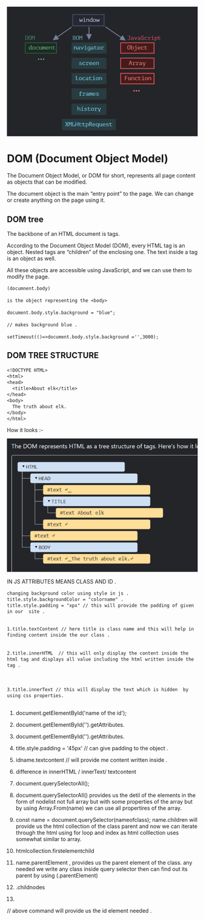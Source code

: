   ![alt text](https://github.com/DeepanshuNegi123/JSCODE/blob/9d95063d622805b9e39b3daa9c561a15ef400972/Screenshot%202025-01-31%20102658.png)


# DOM (Document Object Model)

The Document Object Model, or DOM for short, represents all page content as objects that can be modified.

The document object is the main “entry point” to the page. We can change or create anything on the page using it.


## DOM tree
The backbone of an HTML document is tags.

According to the Document Object Model (DOM), every HTML tag is an object. Nested tags are “children” of the enclosing one. The text inside a tag is an object as well.

All these objects are accessible using JavaScript, and we can use them to modify the page.

```
(documnent.body)

is the object representing the <body>

document.body.style.background = "blue"; 

// makes background blue .

setTimeout(()=>document.body.style.background ='',3000);
```

## DOM TREE STRUCTURE
```
<!DOCTYPE HTML>
<html>
<head>
  <title>About elk</title>
</head>
<body>
  The truth about elk.
</body>
</html>

```

How it looks :-

![alt text](tree.png)

IN JS ATTRIBUTES MEANS CLASS AND ID .

```
changing background color using style in js .
title.style.backgroundColor = "colorname" .
title.style.padding = "xpx" // this will provide the padding of given in our  site .

```

```

1.title.textContent // here title is class name and this will help in finding content inside the our class .


2.title.innerHTML  // this will only display the content inside the html tag and displays all value including the html written inside the tag .



3.title.innerText // this will display the text which is hidden  by using css properties.


```


1. document.getElementById('name of the id');
2. document.getElementById('').getAttributes.
3. document.getElementById('').getAttributes.
4. title.style.padding = '45px' // can give padding to the object .
5. idname.textcontent // will provide me content  written inside .
6. difference in innerHTML / innerText/ textcontent
7. document.querySelectorAll();
8. document.querySelectorAll() provides us the detil of the elements in the form of nodelist not full array but with some properties of the array but   by using Array.From(name) we can use all propertires of the array.

9. const name = document.querySelector(nameofclass);     name.children will provide us the html collection of the class parent and  now we can iterate through the html using for loop and index as html colllection uses somewhat similar to array.


10. htmlcollection.firstelementchild  
11. name.parentElement , provides us  the parent element of the class. any needed we write any class inside query selector then can find out its parent by using (.parentElement)

12. .childnodes

13. 


 


// above command will provide us  the id element needed .